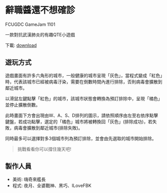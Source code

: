 # 辭職醬還不想確診
FCUGDC GameJam 1101

一款對抗武漢肺炎的有趣QTE小遊戲

下載: [download](https://github.com/yorutsuki123/Resign_Chan_Dont_Want_To_Be_Diagnosed/releases)

## 遊玩方式
遊戲畫面有許多六角形的城市，一般健康的城市呈現「灰色」，當程式變成「紅色」時，代表該城市已經被病毒汙染，需要在倒數時間內進行排除，否則病毒會擴散到鄰近城市。

以滑鼠左鍵點擊「紅色」的城市，該城市狀態會轉換為預訂排除中，呈現「橘色」並停止擴散倒數。

此時畫面下方會出現由W、A、S、D排列的圖示，請依照順序由左至右依序點擊鍵盤，若成功點擊，選定的「橘色」城市將被轉換回「灰色」(排除成功)，若失敗，病毒會擴散到鄰近城市(排除失敗)。

同時最多可以選擇對多3個城市列為預訂排除，並會由先選取的城市開始排除。

> 挑戰看看你可以撐住幾天吧!

## 製作人員
* 美術: 嗨奇來艦長
* 程式: 夜月、全婆戰神、黑巧、ILoveFBK
